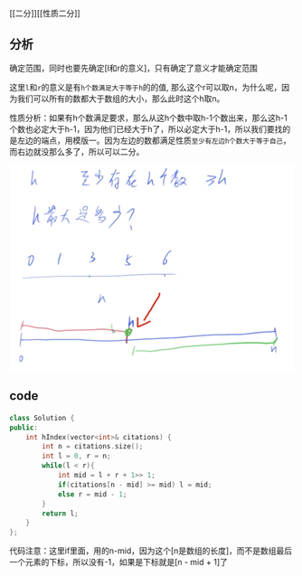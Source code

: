 [[二分]][[性质二分]]
## 分析

确定范围，同时也要先确定[l和r的意义]，只有确定了意义才能确定范围

这里`l`和`r`的意义是有`h个数满足大于等于h`的的值, 那么这个r可以取n，为什么呢，因为我们可以所有的数都大于数组的大小，那么此时这个h取n。

性质分析：如果有h个数满足要求，那么从这h个数中取h-1个数出来，那么这h-1个数也必定大于h-1，因为他们已经大于h了，所以必定大于h-1，所以我们要找的是左边的端点，用模版一。因为左边的数都满足性质`至少有左边h个数大于等于自己`，而右边就没那么多了，所以可以二分。

![image-20210105182539465](275.H指数2.assets/image-20210105182539465.png)



## code

```C++
class Solution {
public:
    int hIndex(vector<int>& citations) {
        int n = citations.size();
        int l = 0, r = n;
        while(l < r){
            int mid = l + r + 1>> 1;
            if(citations[n - mid] >= mid) l = mid;
            else r = mid - 1;
        }
        return l;
    }
};
```

代码注意：这里if里面，用的n-mid，因为这个[n是数组的长度]，而不是数组最后一个元素的下标，所以没有-1，如果是下标就是[n - mid + 1]了